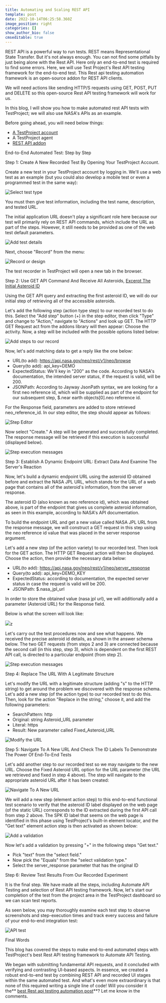 ```yaml
---
title: Automating and Scaling REST API
template: post
date: 2022-10-14T06:25:58.360Z
image_position: right
categories: []
show_author_bio: false
cmseditable: true
---
```

<!--StartFragment-->

REST API is a powerful way to run tests. REST means Representational State Transfer. But it's not always enough. You can not find some pitfalls by just being alone with the Rest API. Here only an end-to-end test is required to find some errors. Here, we will use Test Project's Rest API testing framework for the end-to-end test. This Rest api testing automation framework is an open-source addon for REST API clients. 

We will need actions like sending HTTP/S requests using GET, POST, PUT and DELETE so this open-source Rest API testing framework will work for us. 

In this blog, I will show you how to make automated rest API tests with TestProject; we will also use NASA's APIs as an example. 

Before going ahead, you will need below things:

* [A TestProject account](https://testproject.io/)
* A TestProject agent
* [REST API addon](https://app.testproject.io/#/addons/testproject)

End-to-End Automated Test: Step by Step

Step 1: Create A New Recorded Test By Opening Your TestProject Account.

Create a new test in your TestProject account by logging in. We'll use a web test as an example (but you could also develop a mobile test or even a programmed test in the same way):

![Select test type](https://lh5.googleusercontent.com/WykEQqG4e_xVVfsD5zWuKDrjSTrZFpugIYrolj-1csib4ohaw39ztUSM3MSON-98ZT3WaODXTCFdICCbgvSBvCvvb7DlO1GjTl6KsFYRsGT_2V3y6cGE5Y9UrVVGpfGpVxEZS-nPOOpLqO4varY9zb6VScqgPpPKJYMv5Ul49S3-eAUFxZ4yW-SW6c9psG-arnp7sA "Select test type")

You must then give test information, including the test name, description, and tested URL.

The initial application URL doesn't play a significant role here because our test will primarily rely on REST API commands, which include the URL as part of the steps. However, it still needs to be provided as one of the web test default parameters.

![Add test details](https://lh4.googleusercontent.com/3ycrRk78O38MRfwNGev9b1dZLPWsZAmYJn0rYRSTIQrKU-k-BzQex3yKcIyyd3qefTzUBwK45DyUc3Zy-PvYluQCCPAEoFee2IWRCKNEFcbTg6pQTTT_aFbmmZU0-B7ynSSTeFqW5Fy6pBTuFU5XuZqKEjk9uLKKLEdHkVjm7qHX2XoZNWIRxraJbmf2DXHZO4u6rw "Add test details")

Next, choose "Record" from the menu:

![Record or design](https://lh4.googleusercontent.com/aU8WmQeh9aNgWKj71wMB6hPPfwXspQ3-TWGdiFi-b05XRrsJ7qqmS48t7Ffz04YVBWZP4IwmC-1buJBxr6wI3S1dj8pjM80oYzVhJwH5c4zdKEvZxo0ENC58ZAYDo7zCSFTcoWugGAlzeLXdNf3Nk2ORHiMHMuQxmnJ5bsxk8TJdX__PoJkv12e6ReerKVzbfm7r7g "Record or design")

The test recorder in TestProject will open a new tab in the browser.

Step 2: Use GET API Command And Receive All Asteroids, [Excerpt The Initial Asteroid ID](https://api.nasa.gov/neo/rest/v1/neo/browse?api_key=DEMO_KEY)

Using the GET API query and extracting the first asteroid ID, we will do our initial step of retrieving all of the accessible asteroids.

Let's add the following step (action type step) to our recorded test to do this. Select the "Add step" button (+) in the step editor, then click "Type" and change to "Action," navigate to "Actions" and look up GET. The HTTP GET Request act from the addons library will then appear: Choose the activity. Now, a step will be included with the possible options listed below:

![Add steps to our record](https://lh5.googleusercontent.com/vaE1-TeoNLWBgGIxXm_lqRqyjCpw2u1MAxI5EpjrAH_2Lf5gm3qRPy_qnWCfnzacsCi2gccETE1qCX_MSX8HdBs4PedAiJEFcIXB-0O1o4j1h_E1Q9tZxTTqoMIp_npnD9YMAz65wDedBXbh18Sv2ZSZxZ4gzD-dWoDUSkBp2Xthc8rL50EsWh1F1-yr6oxyBlBM8g "Add steps to our record")

Now, let's add matching data to get a reply like the one below: 

* URL(to add): <https://api.nasa.gov/neo/rest/v1/neo/browse> 
* Query(to add): api_key=DEMO
* ExpectedStatus: We'll key in "200" as the code. According to NASA's documentation, the intended server status, if the request is valid, will be 200.
* JSONPath: According to Jayway JsonPath syntax, we are looking for a first neo reference id, which will be supplied as part of the endpoint for our subsequent step, $.near earth objects\[0].neo reference id.

For the Response field, parameters are added to store retrieved neo_reference_id. In our step editor, the step should appear as follows: 

![Step Editor](https://lh6.googleusercontent.com/VcXGNvqgQp_hGpJcbdnESqLcGdpzsWuIOkLKsT6iZvv1NnDgMFgf_0pxQI0qymIHVURWOT7TRg-I340yKcLGOTmY3UufXk17LRZLWotsL9UY-Fy3wDoiLZqXZOtnySQqVYAdQv7FGSsKrGzSt_bNYnFCWVe7yTwiMQYkK-6WXmWI2DObMnUcGyF-BizgRPE5UIRdxQ "Step Editor")

Now select "Create." A step will be generated and successfully completed. The response message will be retrieved if this execution is successful (displayed below).

![Step execution messages](https://lh4.googleusercontent.com/Hzuw3nRQVPpZyKMMlIZVIVaNrAwci5VnjDe5Ycw9Zv00C4op4p_I59qhsfItD-Y6O0VQtH9Oddw-PHtzpMiGi4fNuhsJuoy2MzO7GP2-HbXjM3FLCst6l-7UG7eGOZmx2x7luXmiwn4fXv70cpCS2Iu1aZRNN5GmhetBaqTVqyOdTfXW0zhR1JOfmIhFrG3hRmO5GQ "Step execution messages")

Step 3: Establish A Dynamic Endpoint URL: Extract Data And Examine The Server's Reaction

Now, let's build a dynamic endpoint URL using the asteroid ID obtained before and extract the NASA JPL URL, which stands for the URL of a web page that contains all of the asteroid's information, from the server response.

The asteroid ID (also known as neo reference id), which was obtained above, is part of the endpoint that gives us complete asteroid information, as seen in this example, according to NASA's API documentation.

To build the endpoint URL and get a new value called NASA JPL URL from the response message, we will construct a GET request in this step using the neo reference id value that was placed in the server response argument.

Let's add a new step (of the action variety) to our recorded test. Then look for the GET action. The HTTP GET Request action will then be displayed. Choose the action, then provide the necessary data below:

* URL(to add): <https://api.nasa.gov/neo/rest/v1/neo/server_response>
* Query(to add): api_key=DEMO_KEY
* ExpectedStatus: according to documentation, the expected server status in case the request is valid will be 200. 
* JSONPath: $.nasa_jpl_url

In order to store the obtained value (nasa jpl url), we will additionally add a parameter (Asteroid URL) for the Response field.

Below is what the screen will look like:

![](https://lh4.googleusercontent.com/a0hyxeAEUNXfNOfNyyMftw4hSbWxVQrpA-Sjak5mVXMU6Kqa9qziq04HfghM7-0tov7u6tx5Hq3Tb1fecR7RDSzpqjj9E_HZ4vaLrNJYhw1AVrepumNRc67J_i8uSs8OIO_TSF8CgJWnzmmmucCsRPzKxL2PoqB0xzddFqSpbLXEWbYhxg_7BhH5EI-uU30rUK7qtQ)z

Let's carry out the test procedures now and see what happens. We received the precise asteroid id details, as shown in the answer schema below. The two GET requests (from steps 2 and 3) are connected because the second call (in this step, step 3), which is dependent on the first REST API call, is directed to a particular endpoint (from step 2).

![Step execution messages](https://lh4.googleusercontent.com/-ofFoFp9MJTpJSQDEieyjtUqGJufpHtX9A8aHbKvluFDT4-OE2zI1QnE_z8ZKAMCcm_uFlEHWiRbptyyfImEATSmjneRavJ2R6TYANGpM5T0fMPWDPc4PxZZbydV7N3VsSq3Xv-OBIn2wyQntxvTRIDn0svGBZ1UD6NB9Vc3ag4bqRwND8mRJgAUTOf7SibFAJE9yw "Step execution messages")

Step 4: Replace The URL With A Legitimate Structure

Let's modify the URL with a legitimate structure (adding "s" to the HTTP string) to get around the problem we discovered with the response schema. Let's add a new step (of the action type) to our recorded test to do this. Then, look for the action "Replace in the string," choose it, and add the following parameters:

* SearchPattern: http
* Original: string Asteroid_URL parameter
* Literal: https
* Result: New parameter called Fixed_Asteroid_URL

![Modify the URL](https://lh6.googleusercontent.com/EhuOwVj0v7KMvvQkbg8c_1_R7RxOp_t5Ka9lAgeofENeM_rdWdO5aCQHJ5mPeNnJANZiXzg-QazPLFdZ4bXraNZZ9QyXRJtYaxbLewHyxy0ZAbpafVCjeWRh8MiAdiNmzwtsqjyBQ9AhVjIN1zNZIquOFXoQPwuBl3sQeTsbi3LgvoEo1JKo6g31PTUkdSRJ2OtF_w "Modify the URL")

Step 5: Navigate To A New URL And Check The ID Labels To Demonstrate The Power Of End-To-End Tests

Let's add another step to our recorded test so we may navigate to the new URL. Choose the Fixed Asteroid URL option for the URL parameter (the URL we retrieved and fixed in step 4 above). The step will navigate to the appropriate asteroid URL after it has been created:

![Navigate To A New URL](https://lh6.googleusercontent.com/EhuOwVj0v7KMvvQkbg8c_1_R7RxOp_t5Ka9lAgeofENeM_rdWdO5aCQHJ5mPeNnJANZiXzg-QazPLFdZ4bXraNZZ9QyXRJtYaxbLewHyxy0ZAbpafVCjeWRh8MiAdiNmzwtsqjyBQ9AhVjIN1zNZIquOFXoQPwuBl3sQeTsbi3LgvoEo1JKo6g31PTUkdSRJ2OtF_w "Navigate To A New URL")

We will add a new step (element action step) to this end-to-end functional test scenario to verify that the asteroid ID label displayed on the web page (of the static URL) corresponds to the ID extracted during the first API call from step 2 above. The SPK ID label that seems on the web page is identified in this phase using TestProject's built-in element locator, and the "Get text" element action step is then activated as shown below:

![Add a validation](https://lh6.googleusercontent.com/l_uTKq5AiSXKmdODexP6uePS1V2xwammBxOwc9hH9EXpehqZRgniRfM4B9SJCDMVhp45-jLoSPFWv7p-KR8Fo86kQABYbv_xFPqhImW7s9J5-evswIImUGeTJDvffkMv_9oDOhzKDaFw2nBcdsEBYdwwwpO_nMIh0mtHEG5dp1xODuonifIZTzl6IvgXCTYwrtJ8fg "Add a validation")

Now let's add a validation by pressing "+" in the following steps "Get text."

* Pick "text" from the "select field."
* Now pick the "Equals" from the "select validation type."
* Select the server_response parameter that has the original ID

Step 6: Review Test Results From Our Recorded Experiment

It is the final step. We have made all the steps, including Automate API Testing and selection of Rest API testing framework. Now, let's start our completion of the test from the project area in the TestProject dashboard so we can scan test reports. 

As seen below, you may thoroughly examine each test step to observe screenshots and step-execution times and track every success and failure of your end-to-end integration test:

![API test](https://lh4.googleusercontent.com/ugUPbktvO1ReVbxUZ8hW-mTF3NZQXrh_X0rAftNXSZMDlHrSnElcUO1582R8h6cm7JtygEc9TwL9I8VMJYCzhtiE5cZy1CwHPIuZ2pOM2AzcZL0DIe1OKtHPYdIsd0mesQ_Iuy7czw_Yp82sO1OOvbbFajxVD0rxC1G5aor4w5cz1C6L5f67EM9pNJIjuXI1V5LMrg "API test")

Final Words

This blog has covered the steps to make end-to-end automated steps with TestProject's best Rest API testing framework to Automate API Testing. 

We began with submitting fundamental API requests, and it concluded with verifying and contrasting UI-based aspects. In essence, we created a robust end-to-end test by combining REST API and recorded UI stages within the same automated test. And what's even more extraordinary is that none of this required writing a single line of code! Will you consider it the** [best Rest api testing automation post](https://quokkalabs.com/blog/rest-vs-grpc-which-is-the-best-api-protocol/)**? Let me know in the comments.
